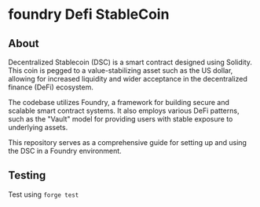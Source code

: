 # foundry Defi StableCoin

## About
Decentralized Stablecoin (DSC) is a smart contract designed using Solidity. This coin is pegged to a value-stabilizing asset such as the US dollar, allowing for increased liquidity and wider acceptance in the decentralized finance (DeFi) ecosystem.

The codebase utilizes Foundry, a framework for building secure and scalable smart contract systems. It also employs various DeFi patterns, such as the "Vault" model for providing users with stable exposure to underlying assets.

This repository serves as a comprehensive guide for setting up and using the DSC in a Foundry environment.

## Testing
Test using `forge test`
